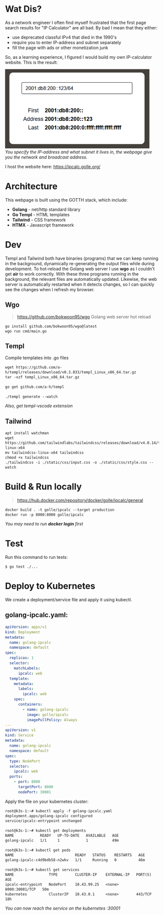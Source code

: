 # Wat Dis?
As a network engineer I often find myself frustrated that the first page search results for "IP Calculator" are all bad. By bad I mean that they either:
- use deprecated classful IPv4 that died in the 1990's
- require you to enter IP-address and subnet separately
- fill the page with ads or other monetization junk

So, as a learning experience, I figured I would build my own IP-calculator website. This is the result:

![alt text](webpage.png)  
*You specify the IP-address and what subnet it lives in, the webpage give you the network and broadcast address.*

I host the website here: https://ipcalc.golle.org/

# Architecture
This webpage is built using the GOTTH stack, which include:
- **Golang** - net/http standard library
- **Go Templ** - HTML templates
- **Tailwind** - CSS framework
- **HTMX** - Javascript framework

# Dev
Templ and Tailwind both have binaries (programs) that we can keep running in the background, dynamically re-generating the output files while during development. To hot-reload the Golang web server I use **wgo** as I couldn't get **air** to work correctly. With these three programs running in the background, the relevant files are automatically updated. Likewise, the web server is automatically restarted when it detects changes, so I can quickly see the changes when I refresh my browser.

## Wgo
> https://github.com/bokwoon95/wgo
Golang web server hot reload

```
go install github.com/bokwoon95/wgo@latest
wgo run cmd/main.go
```

## Templ
Compile templates into .go files
```
wget https://github.com/a-h/templ/releases/download/v0.3.833/templ_Linux_x86_64.tar.gz
tar -xzf templ_Linux_x86_64.tar.gz 

go get github.com/a-h/templ

./templ generate --watch
```
*Also, get templ-vscode extension*

## Tailwind
```
apt install watchman
wget https://github.com/tailwindlabs/tailwindcss/releases/download/v4.0.14/tailwindcss-linux-x64
mv tailwindcss-linux-x64 tailwindcss
chmod +x tailwindcss
./tailwindcss -i ./static/css/input.css -o ./static/css/style.css --watch
```

# Build & Run locally
> https://hub.docker.com/repository/docker/golle/ipcalc/general

```
docker build . -t golle/ipcalc --target production
docker run -p 8000:8000 golle/ipcalc
```
*You may need to run **docker login** first*

# Test
Run this command to run tests:
```
$ go test ./...
```

# Deploy to Kubernetes
We create a deployment/service file and apply it using kubectl.

## golang-ipcalc.yaml:
```yaml
apiVersion: apps/v1
kind: Deployment
metadata:
  name: golang-ipcalc
  namespace: default
spec:
  replicas: 1
  selector:
    matchLabels:
      ipcalc: web
  template:
    metadata:
      labels:
        ipcalc: web
    spec:
      containers:
        - name: golang-ipcalc
          image: golle/ipcalc
          imagePullPolicy: Always
---
apiVersion: v1
kind: Service
metadata:
  name: golang-ipcalc
  namespace: default
spec:
  type: NodePort
  selector:
    ipcalc: web
  ports:
    - port: 8000
      targetPort: 8000
      nodePort: 30001
```

Apply the file on your kubernetes cluster:
```
root@k3s-1:~# kubectl apply -f golang-ipcalc.yaml 
deployment.apps/golang-ipcalc configured
service/ipcalc-entrypoint unchanged

root@k3s-1:~# kubectl get deployments
NAME            READY   UP-TO-DATE   AVAILABLE   AGE
golang-ipcalc   1/1     1            1           49m

root@k3s-1:~# kubectl get pods
NAME                            READY   STATUS    RESTARTS   AGE
golang-ipcalc-c4d9bdb58-n2wkv   1/1     Running   0          46m

root@k3s-1:~# kubectl get services
NAME                TYPE        CLUSTER-IP    EXTERNAL-IP   PORT(S)          AGE
ipcalc-entrypoint   NodePort    10.43.99.25   <none>        8000:30001/TCP   50m
kubernetes          ClusterIP   10.43.0.1     <none>        443/TCP          18h
```
*You can now reach the service on the kubernetes <IP-address>:30001*
